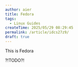 ```yaml
---
author: aier
title: Fedora
tags:
  - Linux Guides
createTime: 2025/05/29 08:29:45
permalink: /article/idcs27z9/
draft: true
---
```


This is Fedora 

?!TODO?!
